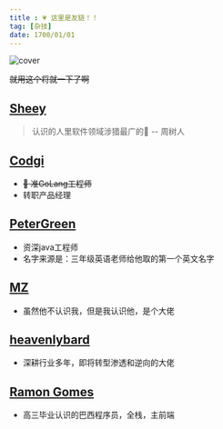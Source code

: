 ```yaml
---
title : 💗 这里是友链！！
tag: [杂技]
date: 1700/01/01
---
```

![cover](https://pic.kylinn.cloud/uploads/big/cdcec399f336dd3db70d399460d71cd8.jpg)

~~就用这个将就一下了啊~~

## [Sheey](https://sheey.moe)
> 认识的人里软件领域涉猎最广的👩 
> -- 周树人
 
## [Codgi](https://codgi.xin/)
- ~~🐻 准GoLang工程师~~
- 转职产品经理

## [PeterGreen](https://blog.plxcc.top)
- 资深java工程师
- 名字来源是：三年级英语老师给他取的第一个英文名字

## [MZ](https://www.cnblogs.com/mz1-rc)
- 虽然他不认识我，但是我认识他，是个大佬

## [heavenlybard](https://heavenlybard.top/)
- 深耕行业多年，即将转型渗透和逆向的大佬

## [Ramon Gomes](http://www.ramongomes.com.br/)
- 高三毕业认识的巴西程序员，全栈，主前端